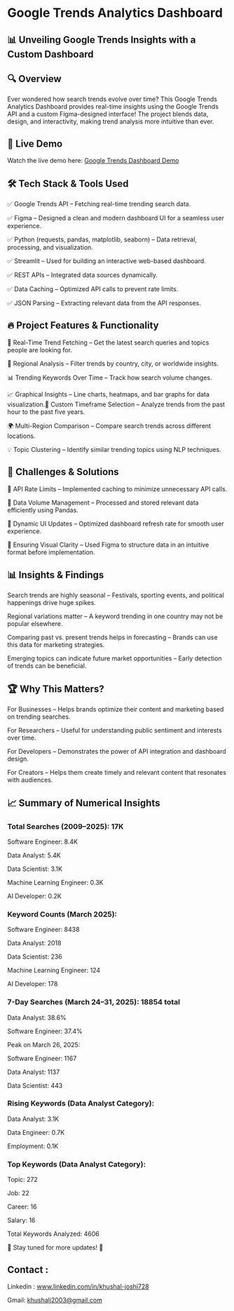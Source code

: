 # Google Trends Analytics Dashboard

## 📊 Unveiling Google Trends Insights with a Custom Dashboard

## 🔍 Overview

Ever wondered how search trends evolve over time? This Google Trends Analytics Dashboard provides real-time insights using the Google Trends API and a custom Figma-designed interface! The project blends data, design, and interactivity, making trend analysis more intuitive than ever.

## 🎥 Live Demo
Watch the live demo here: [Google Trends Dashboard Demo](https://github.com/khushal728/Google_Trends_Dashboard/issues/1#issue-2965792438)

## 🛠 Tech Stack & Tools Used

✅ Google Trends API – Fetching real-time trending search data.

✅ Figma – Designed a clean and modern dashboard UI for a seamless user experience.

✅ Python (requests, pandas, matplotlib, seaborn) – Data retrieval, processing, and visualization.

✅ Streamlit – Used for building an interactive web-based dashboard.

✅ REST APIs – Integrated data sources dynamically.

✅ Data Caching – Optimized API calls to prevent rate limits.

✅ JSON Parsing – Extracting relevant data from the API responses.

## 🔥 Project Features & Functionality

🎯 Real-Time Trend Fetching – Get the latest search queries and topics people are looking for.

📌 Regional Analysis – Filter trends by country, city, or worldwide insights.

📊 Trending Keywords Over Time – Track how search volume changes.

📈 Graphical Insights – Line charts, heatmaps, and bar graphs for data visualization.📡 Custom Timeframe Selection – Analyze trends from the past hour to the past five years.

🌍 Multi-Region Comparison – Compare search trends across different locations.

💡 Topic Clustering – Identify similar trending topics using NLP techniques.

## 🚀 Challenges & Solutions

🔴 API Rate Limits – Implemented caching to minimize unnecessary API calls.

🔴 Data Volume Management – Processed and stored relevant data efficiently using Pandas.

🔴 Dynamic UI Updates – Optimized dashboard refresh rate for smooth user experience.

🔴 Ensuring Visual Clarity – Used Figma to structure data in an intuitive format before implementation.

## 📊 Insights & Findings

Search trends are highly seasonal – Festivals, sporting events, and political happenings drive huge spikes.

Regional variations matter – A keyword trending in one country may not be popular elsewhere.

Comparing past vs. present trends helps in forecasting – Brands can use this data for marketing strategies.

Emerging topics can indicate future market opportunities – Early detection of trends can be beneficial.

## 🏆 Why This Matters?

 For Businesses – Helps brands optimize their content and marketing based on trending searches.

 For Researchers – Useful for understanding public sentiment and interests over time.

 For Developers – Demonstrates the power of API integration and dashboard design.

 For Creators – Helps them create timely and relevant content that resonates with audiences.

## 📈 Summary of Numerical Insights

### Total Searches (2009–2025): 17K

Software Engineer: 8.4K

Data Analyst: 5.4K

Data Scientist: 3.1K

Machine Learning Engineer: 0.3K

AI Developer: 0.2K

### Keyword Counts (March 2025):

Software Engineer: 8438

Data Analyst: 2018

Data Scientist: 236

Machine Learning Engineer: 124

AI Developer: 178

### 7-Day Searches (March 24–31, 2025): 18854 total

Data Analyst: 38.6%

Software Engineer: 37.4%

Peak on March 26, 2025:

Software Engineer: 1167

Data Analyst: 1137

Data Scientist: 443

### Rising Keywords (Data Analyst Category):

Data Analyst: 3.1K

Data Engineer: 0.7K

Employment: 0.1K

### Top Keywords (Data Analyst Category):

Topic: 272

Job: 22

Career: 16

Salary: 16

Total Keywords Analyzed: 4606

📌 Stay tuned for more updates! 🎯

## Contact :

Linkedin : www.linkedin.com/in/khushal-joshi728

Gmail: khushalj2003@gmail.com








